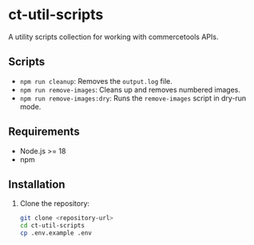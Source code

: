 # ct-util-scripts

A utility scripts collection for working with commercetools APIs.

## Scripts

- `npm run cleanup`: Removes the `output.log` file.
- `npm run remove-images`: Cleans up and removes numbered images.
- `npm run remove-images:dry`: Runs the `remove-images` script in dry-run mode.

## Requirements

- Node.js >= 18
- npm

## Installation

1. Clone the repository:
   ```bash
   git clone <repository-url>
   cd ct-util-scripts
   cp .env.example .env
   ```

